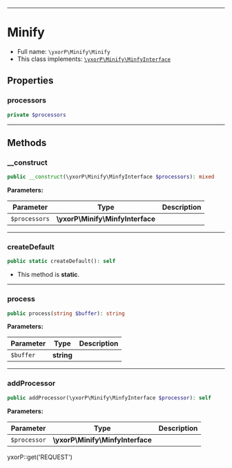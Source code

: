 ***

# Minify

* Full name: `\yxorP\Minify\Minify`
* This class implements:
  [`\yxorP\Minify\MinfyInterface`](./MinfyInterface.md)

## Properties

### processors

```php
private $processors
```

***

## Methods

### __construct

```php
public __construct(\yxorP\Minify\MinfyInterface $processors): mixed
```

**Parameters:**

| Parameter | Type | Description |
|-----------|------|-------------|
| `$processors` | **\yxorP\Minify\MinfyInterface** |  |

***

### createDefault

```php
public static createDefault(): self
```

* This method is **static**.

***

### process

```php
public process(string $buffer): string
```

**Parameters:**

| Parameter | Type | Description |
|-----------|------|-------------|
| `$buffer` | **string** |  |

***

### addProcessor

```php
public addProcessor(\yxorP\Minify\MinfyInterface $processor): self
```

**Parameters:**

| Parameter | Type | Description |
|-----------|------|-------------|
| `$processor` | **\yxorP\Minify\MinfyInterface** |  |

yxorP::get('REQUEST')
